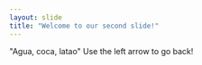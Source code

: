 ```yaml
---
layout: slide
title: "Welcome to our second slide!"
---
```

"Agua, coca, latao"
Use the left arrow to go back!
